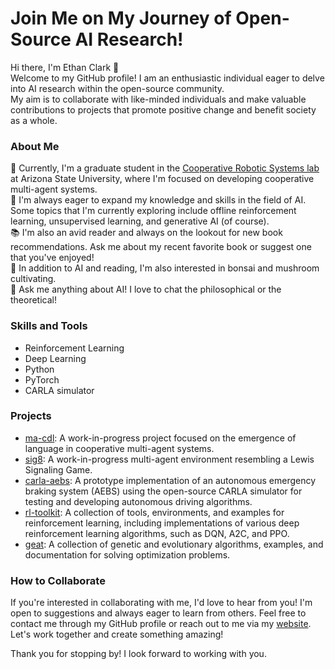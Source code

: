 # Join Me on My Journey of Open-Source AI Research!

Hi there, I'm Ethan Clark 👋  
Welcome to my GitHub profile! I am an enthusiastic individual eager to delve into AI research within the open-source community.  
My aim is to collaborate with like-minded individuals and make valuable contributions to projects that promote positive change and benefit society as a whole.

### About Me
🔭 Currently, I'm a graduate student in the [Cooperative Robotic Systems lab](https://www.public.asu.edu/~yzhan442/CRS.html) at Arizona State University, where I'm focused on developing cooperative multi-agent systems.  
🌱 I'm always eager to expand my knowledge and skills in the field of AI. Some topics that I'm currently exploring include offline reinforcement learning, unsupervised learning, and generative AI (of course).  
📚 I'm also an avid reader and always on the lookout for new book recommendations. Ask me about my recent favorite book or suggest one that you've enjoyed!  
🍄 In addition to AI and reading, I'm also interested in bonsai and mushroom cultivating.  
💬 Ask me anything about AI! I love to chat the philosophical or the theoretical!  

### Skills and Tools
* Reinforcement Learning
* Deep Learning
* Python
* PyTorch
* CARLA simulator

### Projects
* [ma-cdl](https://github.com/ethanmclark1/ma-cdl): A work-in-progress project focused on the emergence of language in cooperative multi-agent systems.
* [sig8](https://github.com/ethanmclark1/sig8): A work-in-progress multi-agent environment resembling a Lewis Signaling Game. 
* [carla-aebs](https://github.com/ethanmclark1/carla_aebs): A prototype implementation of an autonomous emergency braking system (AEBS) using the open-source CARLA simulator for testing and developing autonomous driving algorithms.  
* [rl-toolkit](https://github.com/ethanmclark1/rl_toolkit): A collection of tools, environments, and examples for reinforcement learning, including implementations of various deep reinforcement learning algorithms, such as DQN, A2C, and PPO.  
* [geat](https://github.com/ethanmclark1/geat): A collection of genetic and evolutionary algorithms, examples, and documentation for solving optimization problems.   

### How to Collaborate
If you're interested in collaborating with me, I'd love to hear from you! I'm open to suggestions and always eager to learn from others. Feel free to contact me through my GitHub profile or reach out to me via my [website](https://www.ethanmclark.com/). Let's work together and create something amazing!    

Thank you for stopping by! I look forward to working with you.
